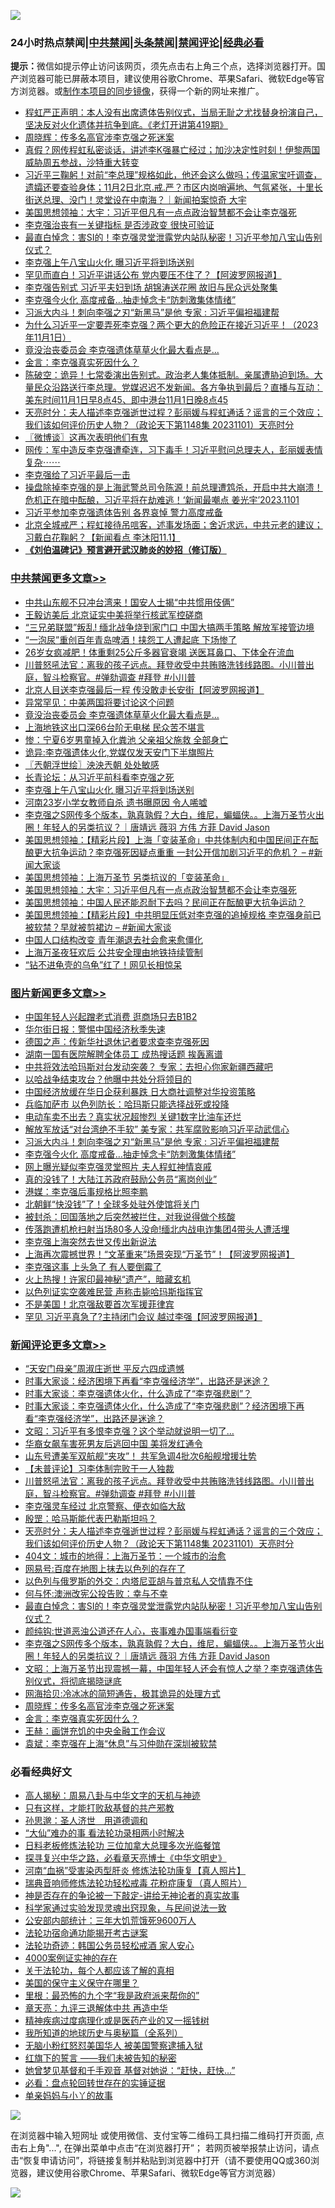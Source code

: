 ![](https://raw.githubusercontent.com/jsvpn/jsproxy/dev/64photo/fqnews-qr.jpg)

<div id="tt">
<h3>24小时热点禁闻|<a href="#%E4%B8%AD%E5%85%B1%E7%A6%81%E9%97%BB%E6%9B%B4%E5%A4%9A%E6%96%87%E7%AB%A0">中共禁闻</a>|<a href="#%E5%9B%BE%E7%89%87%E6%96%B0%E9%97%BB%E6%9B%B4%E5%A4%9A%E6%96%87%E7%AB%A0">头条禁闻</a>|<a href="#%E6%96%B0%E9%97%BB%E8%AF%84%E8%AE%BA%E6%9B%B4%E5%A4%9A%E6%96%87%E7%AB%A0">禁闻评论|<a href="#%E5%BF%85%E7%9C%8B%E7%BB%8F%E5%85%B8%E5%A5%BD%E6%96%87">经典必看</a></h3>
<div><b>提示：</b>微信如提示停止访问该网页，须先点击右上角三个点，选择浏览器打开。国产浏览器可能已屏蔽本项目，建议使用谷歌Chrome、苹果Safari、微软Edge等官方浏览器。或<a href="%E5%88%B6%E4%BD%9Cgit%E7%A6%81%E9%97%BB%E9%95%9C%E5%83%8F.md">制作本项目的同步镜像</a>，获得一个新的网址来推广。</div>
<ul>

<li><a href="/sohnews/20231102/1955816.md">程虹严正声明：本人没有出席遗体告别仪式，当局无耻之尤找替身扮演自己，坚决反对火化遗体并抗争到底。《老灯开讲第419期》</a></li>
<li><a href="/comments/20231102/1955599.md">周晓辉：传多名高官涉李克强之死迷案</a></li>
<li><a href="/sohnews/20231102/1955606.md">真假？网传程虹私密谈话，讲述李K强暴亡经过；加沙决定性时刻！伊黎两国威胁周五参战，沙特重大转变</a></li>
<li><a href="/sohnews/20231102/1955699.md">习近平三鞠躬！对前“李总理”规格如此，他还会这么做吗；传温家宝吁调查，遗孀还要查验身体；11月2日北京.戒.严？市区内岗哨遍地、气氛紧张，十里长街送总理、没门！灵堂设在中南海？｜新闻拍案惊奇 大宇</a></li>
<li><a href="/cbnews/20231102/1955574.md">美国思想领袖：大宇：习近平但凡有一点点政治智慧都不会让李克强死</a></li>
<li><a href="/baitai/20231102/1955604.md">李克强治丧有一关键指标 是否涉政变 很快可验证</a></li>
<li><a href="/comments/20231102/1955654.md">最直白悼念：害SI的！李克强灵堂泄露党内站队秘密！习近平参加八宝山告别仪式？</a></li>
<li><a href="/cbnews/20231102/1955685.md">李克强上午八宝山火化 曝习近平将到场送别</a></li>
<li><a href="/cnnews/20231102/1955807.md">罕见而直白！习近平讲话公布 党内要压不住了？【阿波罗网报道】</a></li>
<li><a href="/headline/20231102/1955858.md">李克强告别式 习近平夫妇到场 胡锦涛送花圈 故旧与民众远处聚集</a></li>
<li><a href="/topimagenews/20231102/1955626.md">李克强今火化 高度戒备…抽走悼念卡“防刺激集体情绪”</a></li>
<li><a href="/topimagenews/20231102/1955775.md">习派大内斗！刺向李强之刃“新黑马”是他 专家 : 习近平偏袒福建帮</a></li>
<li><a href="/sohnews/20231102/1955613.md">为什么习近平一定要弄死李克强？两个更大的危险正在接近习近平！（2023年11月1日）</a></li>
<li><a href="/cbnews/20231102/1955832.md">竟没治丧委员会 李克强遗体草草火化最大看点是...</a></li>
<li><a href="/comments/20231102/1955598.md">金言：李克强真实死因什么？</a></li>
<li><a href="/sohnews/20231102/1955859.md">陈破空：诡异！七常委演出告别式。政治老人集体抵制。亲属遭胁迫到场。大量民众沿路送行李总理。党媒迟迟不发新闻。各方争执到最后？直播与互动：美东时间11月1日早8点45、即中港台11月1日晚8点45</a></li>
<li><a href="/comments/20231102/1955683.md">天亮时分：夫人描述李克强逝世过程？彭丽媛与程虹通话？谣言的三个效应；我们该如何评价历史人物？（政论天下第1148集 20231101）天亮时分</a></li>
<li><a href="/ssgc/20231102/1955666.md">〖微博谈〗这再次表明他们有鬼</a></li>
<li><a href="/sohnews/20231102/1955902.md">网传：军中造反李克强遭牵连，习下毒手！习近平慰问总理夫人，彭丽媛表情复杂⋯⋯</a></li>
<li><a href="/ssgc/20231102/1955887.md">李克强给了习近平最后一击</a></li>
<li><a href="/sohnews/20231102/1955642.md">操盘除掉李克强的是上海武警总司令陈源！前总理遭鸩杀，开启中共大崩溃！危机正在暗中酝酿，习近平将在劫难逃！‘新闻最嘲点 姜光宇’2023.1101</a></li>
<li><a href="/ssgc/20231102/1955839.md">习近平参加李克强遗体告别 各界哀悼 警力高度戒备</a></li>
<li><a href="/sohnews/20231102/1955656.md">北京全城戒严；程虹接待吊唁客，述事发场面；舍近求远，中共元老的建议；习戴白花鞠躬？【新闻看点 李沐阳11.1】</a></li>
<li><b><a href="/comments/20200207/1272816.md" target="_blank">《刘伯温碑记》预言避开武汉肺炎的妙招（修订版）</a></b></li>
</ul>
</div>

<div class="catlist">
<h3><a href="/cbnews/" target="_blank">中共禁闻</a><span><a href="/cbnews/" target="_blank" rel="nofollow">更多文章>></a></span></h3>
<ul>
<li><a href="/cbnews/20231102/1955968.md" target="_blank">中共山东舰不只冲台湾来！国安人士揭“中共惯用伎俩”</a></li>
<li><a href="/cbnews/20231102/1955967.md" target="_blank">王毅访美后 北京证实中美将举行核武军控磋商</a></li>
<li><a href="/cbnews/20231102/1955943.md" target="_blank">“三兄弟联盟”叛乱! 缅北战争烧到家门口 中国大搞两手策略 解放军接管边境</a></li>
<li><a href="/cbnews/20231102/1955942.md" target="_blank">“一泡尿”重创百年青岛啤酒！挟怨工人遭起底 下场惨了</a></li>
<li><a href="/cbnews/20231102/1955941.md" target="_blank">26岁女疯减肥！体重剩25公斤多器官衰竭 送医耳鼻口、下体全在流血</a></li>
<li><a href="/comments/20231102/1955871.md" target="_blank">川普怒吼法官：离我的孩子远点。拜登收受中共贿赂洗钱线路图。小川普出庭，智斗检察官。#弹劾调查 #拜登 #小川普</a></li>
<li><a href="/cbnews/20231102/1955860.md" target="_blank">北京人目送李克强最后一程 传没敢走长安街【阿波罗网报道】</a></li>
<li><a href="/cbnews/20231102/1955833.md" target="_blank">异常罕见：中美两国将要讨论这个问题</a></li>
<li><a href="/cbnews/20231102/1955832.md" target="_blank">竟没治丧委员会 李克强遗体草草火化最大看点是&#8230;</a></li>
<li><a href="/cbnews/20231102/1955831.md" target="_blank">上海地铁这出口深66台阶无电梯 民众苦不堪言</a></li>
<li><a href="/cbnews/20231102/1955753.md" target="_blank">惨：宁夏6岁男童掉入化粪池 父亲祖父施救 全部身亡</a></li>
<li><a href="/cbnews/20231102/1955745.md" target="_blank">诡异:李克强遗体火化,党媒仅发天安门下半旗照片</a></li>
<li><a href="/cbnews/20231102/1955729.md" target="_blank">〖兲朝浮世绘〗泱泱兲朝 处处敏感</a></li>
<li><a href="/cbnews/20231102/1955625.md" target="_blank">长青论坛：从习近平前科看李克强之死</a></li>
<li><a href="/cbnews/20231102/1955685.md" target="_blank">李克强上午八宝山火化 曝习近平将到场送别</a></li>
<li><a href="/cbnews/20231102/1955684.md" target="_blank">河南23岁小学女教师自杀 遗书曝原因 令人唏嘘</a></li>
<li><a href="/comments/20231102/1955612.md" target="_blank">李克强之S网传多个版本，孰真孰假？大白，维尼，蝙蝠侠。。上海万圣节火出圈！年轻人的另类抗议？｜唐靖远 薇羽 方伟 方菲 David Jason</a></li>
<li><a href="/cbnews/20231102/1955576.md" target="_blank">美国思想领袖：【精彩片段】上海「变装革命」中共体制内和中国民间正在酝酿更大抗争运动？李克强死因疑点重重 一封公开信加剧习近平的危机？ &#8211; #新闻大家谈</a></li>
<li><a href="/cbnews/20231102/1955575.md" target="_blank">美国思想领袖：上海万圣节 另类抗议的「变装革命」</a></li>
<li><a href="/cbnews/20231102/1955574.md" target="_blank">美国思想领袖：大宇：习近平但凡有一点点政治智慧都不会让李克强死</a></li>
<li><a href="/cbnews/20231102/1955573.md" target="_blank">美国思想领袖：中国人民还能忍耐下去吗？民间正在酝酿更大抗争运动？</a></li>
<li><a href="/cbnews/20231102/1955566.md" target="_blank">美国思想领袖：【精彩片段】中共明显压低对李克强的追掉规格 李克强身前已被软禁？早就被剪裙边 &#8211; #新闻大家谈</a></li>
<li><a href="/cbnews/20231102/1955518.md" target="_blank">中国人口结构改变 青年潮退去社会愈来愈僵化</a></li>
<li><a href="/cbnews/20231101/1955492.md" target="_blank">上海万圣夜狂欢后 公共安全理由地铁持续管制</a></li>
<li><a href="/cbnews/20231101/1955491.md" target="_blank">“钻不进龟壳的乌龟”红了！网见长相惊呆</a></li>

</ul>
</div>
<div class="catlist">
<h3><a href="/topimagenews/" target="_blank">图片新闻</a><span><a href="/topimagenews/" target="_blank" rel="nofollow">更多文章>></a></span></h3>
<ul>
<li><a href="/topimagenews/20231103/1955993.md" target="_blank">中国年轻人兴起蹭老式消费 逛商场只去B1B2</a></li>
<li><a href="/topimagenews/20231103/1955983.md" target="_blank">华尔街日报：警惕中国经济秋季失速</a></li>
<li><a href="/topimagenews/20231103/1955982.md" target="_blank">德国之声：传新华社退休记者要求查李克强死因</a></li>
<li><a href="/topimagenews/20231103/1955981.md" target="_blank">湖南一国有医院解聘全体员工 成热搜话题 挨轰离谱</a></li>
<li><a href="/topimagenews/20231102/1955966.md" target="_blank">中共将效法哈玛斯对台发动突袭？ 专家：去担心你家新疆西藏吧</a></li>
<li><a href="/topimagenews/20231102/1955965.md" target="_blank">以哈战争结束攻台？他曝中共处分将领目的</a></li>
<li><a href="/topimagenews/20231102/1955938.md" target="_blank">中国经济放缓在华日企获利暴跌 日大商社调整对华投资策略</a></li>
<li><a href="/topimagenews/20231102/1955937.md" target="_blank">兵临加萨市 以色列防长：哈玛斯只能选择战死或投降</a></li>
<li><a href="/topimagenews/20231102/1955936.md" target="_blank">电动车卖不出去？真实状况超惨烈 关键1数字比油车还烂</a></li>
<li><a href="/topimagenews/20231102/1955786.md" target="_blank">解放军放话“对台湾绝不手软” 美专家：共军腐败影响习近平动武信心</a></li>
<li><a href="/topimagenews/20231102/1955775.md" target="_blank">习派大内斗！刺向李强之刃“新黑马”是他 专家 : 习近平偏袒福建帮</a></li>
<li><a href="/topimagenews/20231102/1955626.md" target="_blank">李克强今火化 高度戒备…抽走悼念卡“防刺激集体情绪”</a></li>
<li><a href="/topimagenews/20231102/1955507.md" target="_blank">网上曝光疑似李克强灵堂照片 夫人程虹神情哀戚</a></li>
<li><a href="/topimagenews/20231101/1955490.md" target="_blank">真的没钱了！大陆江苏政府鼓励公务员“离岗创业”</a></li>
<li><a href="/topimagenews/20231101/1955475.md" target="_blank">港媒：李克强后事规格比照李鹏</a></li>
<li><a href="/topimagenews/20231101/1955462.md" target="_blank">北朝鲜“快没钱”了！全球多处驻外使馆将关门</a></li>
<li><a href="/topimagenews/20231101/1955461.md" target="_blank">被封杀：回国落地之后突然被拦住，对我说得做个核酸</a></li>
<li><a href="/topimagenews/20231101/1955343.md" target="_blank">传落跑遭机枪扫射当场80多人没命!缅北内战电诈集团4带头人遭活埋</a></li>
<li><a href="/topimagenews/20231101/1955307.md" target="_blank">李克强上海突然去世又传出新说法</a></li>
<li><a href="/topimagenews/20231101/1955199.md" target="_blank">上海再次震撼世界！“文革重来”场景突现“万圣节”！【阿波罗网报道】</a></li>
<li><a href="/topimagenews/20231101/1955198.md" target="_blank">李克强这事 上头急了 有人要倒霉了</a></li>
<li><a href="/topimagenews/20231101/1955173.md" target="_blank">火上热搜！许家印最神秘“遗产”，暗藏玄机</a></li>
<li><a href="/topimagenews/20231101/1955137.md" target="_blank">以色列证实空袭难民营 声称击毙哈玛斯指挥官</a></li>
<li><a href="/topimagenews/20231101/1955135.md" target="_blank">不是美国！北京强敌要首次军援菲律宾</a></li>
<li><a href="/topimagenews/20231101/1955087.md" target="_blank">罕见 习近平真急了?主持闭门会议 越过李强【阿波罗网报道】</a></li>

</ul>
</div>
<div class="catlist">
<h3><a href="/comments/" target="_blank">新闻评论</a><span><a href="/comments/" target="_blank" rel="nofollow">更多文章>></a></span></h3>
<ul>
<li><a href="/comments/20231103/1955978.md" target="_blank">“天安门母亲”周淑庄逝世 平反六四成遗憾</a></li>
<li><a href="/comments/20231102/1955958.md" target="_blank">时事大家谈：经济困境下再看“李克强经济学”，出路还是迷途？</a></li>
<li><a href="/comments/20231102/1955957.md" target="_blank">时事大家谈：李克强遗体火化，什么造成了“李克强悲剧”？</a></li>
<li><a href="/comments/20231102/1955917.md" target="_blank">时事大家谈：李克强遗体火化，什么造成了“李克强悲剧”？经济困境下再看“李克强经济学”，出路还是迷途？</a></li>
<li><a href="/comments/20231102/1955914.md" target="_blank">文昭：习近平有多恨李克强？这个举动就说明一切了&#8230;</a></li>
<li><a href="/comments/20231102/1955897.md" target="_blank">华裔女飙车害死男友后逃回中国 美将发红通令</a></li>
<li><a href="/comments/20231102/1955896.md" target="_blank">山东号遭美军双航舰“夹攻”！ 共军急调4批次6船舰增援壮势</a></li>
<li><a href="/comments/20231102/1955884.md" target="_blank">【未普评论】习李体制完败于一人独裁</a></li>
<li><a href="/comments/20231102/1955871.md" target="_blank">川普怒吼法官：离我的孩子远点。拜登收受中共贿赂洗钱线路图。小川普出庭，智斗检察官。#弹劾调查 #拜登 #小川普</a></li>
<li><a href="/comments/20231102/1955804.md" target="_blank">李克强灵车经过 北京警察、便衣如临大敌</a></li>
<li><a href="/comments/20231102/1955711.md" target="_blank">殷罡：哈马斯能代表巴勒斯坦吗？</a></li>
<li><a href="/comments/20231102/1955683.md" target="_blank">天亮时分：夫人描述李克强逝世过程？彭丽媛与程虹通话？谣言的三个效应；我们该如何评价历史人物？（政论天下第1148集 20231101）天亮时分</a></li>
<li><a href="/comments/20231102/1955676.md" target="_blank">404文：城市的地得：上海万圣节：一个城市的治愈</a></li>
<li><a href="/comments/20231102/1955675.md" target="_blank">网易号:百度在地图上抹去以色列的存在了</a></li>
<li><a href="/comments/20231102/1955662.md" target="_blank">以色列与俄罗斯的外交：内塔尼亚胡与普京私人交情靠不住</a></li>
<li><a href="/comments/20231102/1955661.md" target="_blank">何与怀:澳洲改宪公投告败：幸与不幸</a></li>
<li><a href="/comments/20231102/1955654.md" target="_blank">最直白悼念：害SI的！李克强灵堂泄露党内站队秘密！习近平参加八宝山告别仪式？</a></li>
<li><a href="/comments/20231102/1955630.md" target="_blank">颜纯钩:世道恶浊公道还在人心，丧事难办国事端看衍变</a></li>
<li><a href="/comments/20231102/1955612.md" target="_blank">李克强之S网传多个版本，孰真孰假？大白，维尼，蝙蝠侠。。上海万圣节火出圈！年轻人的另类抗议？｜唐靖远 薇羽 方伟 方菲 David Jason</a></li>
<li><a href="/comments/20231102/1955609.md" target="_blank">文昭：上海万圣节出现震撼一幕，中国年轻人还会有惊人之举？李克强遗体告别仪式，将彻底揭晓谜底</a></li>
<li><a href="/comments/20231102/1955600.md" target="_blank">网海拾贝:冷冰冰的简短通告，极其诡异的处理方式</a></li>
<li><a href="/comments/20231102/1955599.md" target="_blank">周晓辉：传多名高官涉李克强之死迷案</a></li>
<li><a href="/comments/20231102/1955598.md" target="_blank">金言：李克强真实死因什么？</a></li>
<li><a href="/comments/20231102/1955597.md" target="_blank">王赫：画饼充饥的中央金融工作会议</a></li>
<li><a href="/comments/20231102/1955596.md" target="_blank">袁斌：李克强在上海“休息”与习仲勋在深圳被软禁</a></li>

</ul>
</div>

<div class="catlist">
<h3>必看经典好文</h3>
<ul>
<li><a href="/aomi/history/20170924/831575.md" target="_blank">高人揭秘：周易八卦与中华文字的天机与神迹</a></li>
<li><a href="/comments/20220127/1684835.md" target="_blank">只有这样，才能打败敌基督的共产邪教</a></li>
<li><a href="/comments/20210216/1488350.md" target="_blank">孙思邈：圣人济世　用道德调和</a></li>
<li><a href="/cbnews/20210428/1535533.md" target="_blank">“大仙”难办的事  看法轮功录相两小时解决</a></li>
<li><a href="/comments/20200531/1337359.md" target="_blank">日料老板修炼法轮功 三位加拿大总理多次光临餐馆</a></li>
<li><a href="/comments/20220808/1768773.md" target="_blank">探寻复兴中华之路，必看章天亮博士《中华文明史》</a></li>
<li><a href="/comments/20210720/1514622.md" target="_blank">河南“血祸”受害染丙型肝炎 修炼法轮功康复【真人照片】</a></li>
<li><a href="/comments/20210907/1620306.md" target="_blank">瑞典音响师修炼法轮功轻松戒毒 花粉症康复（真人照片）</a></li>
<li><a href="/tculture/20120629/35483.md" target="_blank">神是否存在的争论被一下敲定-讲给无神论者的真实故事</a></li>
<li><a href="/comments/20200921/1400587.md" target="_blank">科学家通过实验发现灵魂出窍现象，与民间说法一致</a></li>
<li><a href="/comments/20200515/220430.md" target="_blank">公安部内部统计：三年大饥荒饿死9600万人</a></li>
<li><a href="/tculture/20121025/73079.md" target="_blank">法轮功宿命通功能揭开考古谜案</a></li>
<li><a href="/comments/20220710/1756469.md" target="_blank">法轮功奇迹：韩国公务员轻松戒酒 家人安心</a></li>
<li><a href="/lifebaike/20201113/1430218.md" target="_blank">4000案例证实神的存在</a></li>
<li><a href="/topimagenews/20161125/619230.md" target="_blank">关于法轮功，每个人都应该了解的真相</a></li>
<li><a href="/lifebaike/20200520/1331379.md" target="_blank">美国的保守主义保守在哪里？</a></li>
<li><a href="/lifebaike/20210115/1468011.md" target="_blank">里根：最恐怖的九个字“我是政府派来帮你的”</a></li>
<li><a href="/comments/20131119/1029445.md" target="_blank">章天亮：九评三退解体中共 再造中华</a></li>
<li><a href="/lifebaike/20230911/1932098.md" target="_blank">精神疾病过度病理化或是医药产业的又一摇钱树</a></li>
<li><a href="/comments/20220601/1740278.md" target="_blank">我所知道的地球历史与奥秘篇（全系列）</a></li>
<li><a href="/cbnews/20220809/1769245.md" target="_blank">无脑小粉红怒怼美国华人 被美国警察逮捕入狱</a></li>
<li><a href="/comments/20221219/1825441.md" target="_blank">红旗下的誓言 ——我们未被告知的秘密</a></li>
<li><a href="/cnnews/20210420/1529760.md" target="_blank">她曾梦见基督和千手观音 基督对她说：“赶快，赶快…”</a></li>
<li><a href="/comments/20211129/1658340.md" target="_blank">必看：盘点轮回转世存在的实锤证据</a></li>
<li><a href="/cbnews/20210518/1548912.md" target="_blank">单亲妈妈与小丫的故事</a></li>

</ul>
</div>

![](https://raw.githubusercontent.com/jsvpn/jsproxy/dev/64photo/fqnews-qr.jpg)

在浏览器中输入短网址 或使用微信、支付宝等二维码工具扫描二维码打开页面, 点击右上角"...", 在弹出菜单中点击“在浏览器打开”； 若网页被举报禁止访问，请点击“恢复申请访问”，将链接复制并粘贴到浏览器中打开（请不要使用QQ或360浏览器，建议使用谷歌Chrome、苹果Safari、微软Edge等官方浏览器）

![](https://raw.githubusercontent.com/jsvpn/jsproxy/dev/64photo/wx.jpg)